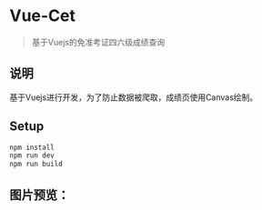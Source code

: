 # Vue-Cet

>   基于Vuejs的免准考证四六级成绩查询

## 说明

基于Vuejs进行开发，为了防止数据被爬取，成绩页使用Canvas绘制。



## Setup

``` bash
npm install
npm run dev
npm run build
```

## 图片预览：